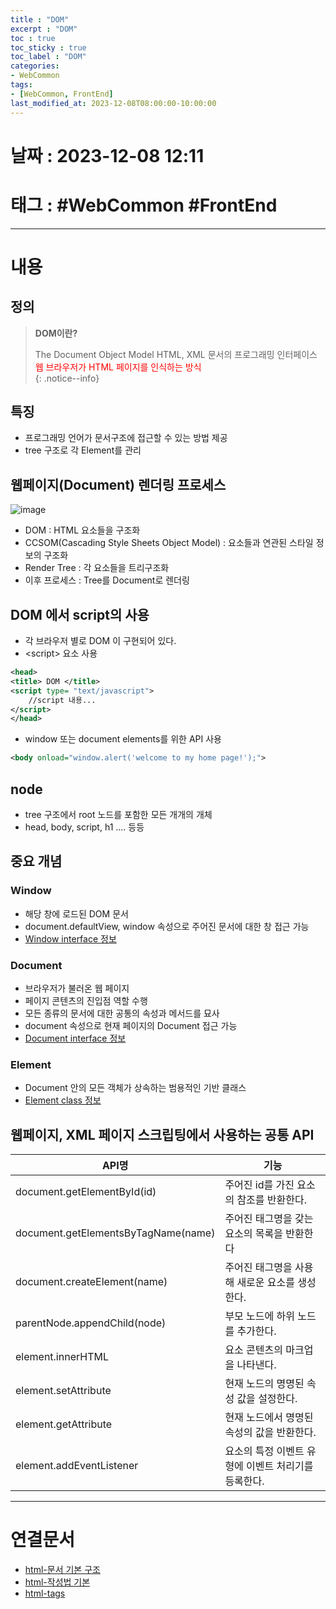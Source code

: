 ```yaml
---
title : "DOM"
excerpt : "DOM"
toc : true
toc_sticky : true
toc_label : "DOM"
categories:
- WebCommon
tags:
- [WebCommon, FrontEnd]
last_modified_at: 2023-12-08T08:00:00-10:00:00
---
```


# 날짜 : 2023-12-08 12:11

# 태그 : #WebCommon #FrontEnd 
---

# 내용

## 정의
> **DOM이란?**
>
> The Document Object Model
> HTML, XML 문서의 프로그래밍 인터페이스
> <span style="color:red">웹 브라우저가 HTML 페이지를 인식하는 방식</span>  
{: .notice--info}

## 특징
- 프로그래밍 언어가 문서구조에 접근할 수 있는 방법 제공
- tree 구조로 각 Element를 관리

## 웹페이지(Document) 렌더링 프로세스
  
![image](../../assets/images/HtmlToDoc.png)
- DOM : HTML 요소들을 구조화
- CCSOM(Cascading Style Sheets Object Model) : 요소들과 연관된 스타일 정보의 구조화
- Render Tree : 각 요소들을 트리구조화
- 이후 프로세스 : Tree를 Document로 렌더링

## DOM 에서 script의 사용
- 각 브라우저 별로 DOM 이 구현되어 있다.
- \<script\> 요소 사용

```xml
<head>
<title> DOM </title>
<script type= "text/javascript">
	//script 내용...
</script>
</head>
```

- window 또는 document elements를 위한 API 사용

```xml
<body onload="window.alert('welcome to my home page!');">
```

## node
- tree 구조에서 root 노드를 포함한 모든 개개의 개체
- head, body, script, h1 .... 등등

## 중요 개념

### Window
- 해당 창에 로드된 DOM 문서
- document.defaultView, window 속성으로 주어진 문서에 대한 창 접근 가능
- [Window interface 정보](https://developer.mozilla.org/ko/docs/Web/API/Window)

### Document
- 브라우저가 불러온 웹 페이지
- 페이지 콘텐츠의 진입점 역할 수행
- 모든 종류의 문서에 대한 공통의 속성과 메서드를 묘사
- document 속성으로 현재 페이지의 Document 접근 가능
- [Document interface 정보](https://developer.mozilla.org/ko/docs/Web/API/Document)

### Element
- Document 안의 모든 객체가 상속하는 범용적인 기반 클래스
- [Element class 정보](https://developer.mozilla.org/ko/docs/Web/API/Element)

## 웹페이지, XML 페이지 스크립팅에서 사용하는 공통 API

| API명                                | 기능                            |
| ----------------------------------- | ----------------------------- |
| document.getElementById(id)         | 주어진 id를 가진 요소의 참조를 반환한다.      |
| document.getElementsByTagName(name) | 주어진 태그명을 갖는 요소의 목록을 반환한다      |
| document.createElement(name)        | 주어진 태그명을 사용해 새로운 요소를 생성한다.    |
| parentNode.appendChild(node)        | 부모 노드에 하위 노드를 추가한다.           |
| element.innerHTML                   | 요소 콘텐츠의 마크업을 나타낸다.            |
| element.setAttribute                | 현재 노드의 명명된 속성 값을 설정한다.        |
| element.getAttribute                | 현재 노드에서 명명된 속성의 값을 반환한다.      |
| element.addEventListener            | 요소의 특정 이벤트 유형에 이벤트 처리기를 등록한다. |

---

# 연결문서
- [html-문서 기본 구조](../../webcommon/webcommon-html-문서-기본-구조)
- [html-작성법 기본](../../webcommon/webcommon-html-작성법-기본)
- [html-tags](../../webcommon/webcommon-html-tags)